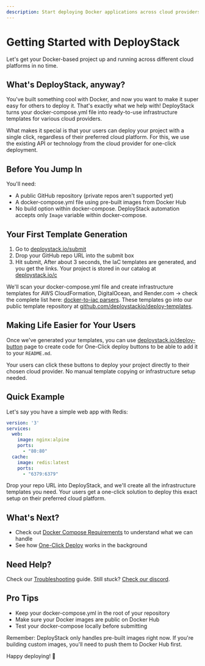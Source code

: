 ```yaml
---
description: Start deploying Docker applications across cloud providers with DeployStack. Step-by-step guide to generating infrastructure templates and enabling one-click deployments.
---
```


# Getting Started with DeployStack

Let's get your Docker-based project up and running across different cloud platforms in no time.

## What's DeployStack, anyway?

You've built something cool with Docker, and now you want to make it super easy for others to deploy it. That's exactly what we help with! DeployStack turns your docker-compose.yml file into ready-to-use infrastructure templates for various cloud providers.

What makes it special is that your users can deploy your project with a single click, regardless of their preferred cloud platform. For this, we use the existing API or technology from the cloud provider for one-click deployment.

## Before You Jump In

You'll need:

- A public GitHub repository (private repos aren't supported yet)
- A docker-compose.yml file using pre-built images from Docker Hub
- No build option within docker-compose. DeployStack automation accepts only `Image` variable within docker-compose.

## Your First Template Generation

1. Go to [deploystack.io/submit](https://deploystack.io/submit)
2. Drop your GitHub repo URL into the submit box
3. Hit submit, After about 3 seconds, the IaC templates are generated, and you get the links. Your project is stored in our catalog at [deploystack.io/c](https://deploystack.io/c)

We'll scan your docker-compose.yml file and create infrastructure templates for AWS CloudFormation, DigitalOcean, and Render.com -> check the complete list here: [docker-to-iac parsers](/modules/docker-to-iac/parser.md). These templates go into our public template repository at [github.com/deploystackio/deploy-templates](https://github.com/deploystackio/deploy-templates).

## Making Life Easier for Your Users

Once we've generated your templates, you can use [deploystack.io/deploy-button](https://deploystack.io/deploy-button) page to create code for One-Click deploy buttons to be able to add it to your `README.md`.

Your users can click these buttons to deploy your project directly to their chosen cloud provider. No manual template copying or infrastructure setup needed.

## Quick Example

Let's say you have a simple web app with Redis:

```yaml
version: '3'
services:
  web:
    image: nginx:alpine
    ports:
      - "80:80"
  cache:
    image: redis:latest
    ports:
      - "6379:6379"
```

Drop your repo URL into DeployStack, and we'll create all the infrastructure templates you need. Your users get a one-click solution to deploy this exact setup on their preferred cloud platform.

## What's Next?

- Check out [Docker Compose Requirements](./docker-compose-requirements.md) to understand what we can handle
- See how [One-Click Deploy](./one-click-deploy.md) works in the background

## Need Help?

Check our [Troubleshooting](./troubleshooting.md) guide. Still stuck? [Check our discord](https://discord.gg/UjFWwByB).

## Pro Tips

- Keep your docker-compose.yml in the root of your repository
- Make sure your Docker images are public on Docker Hub
- Test your docker-compose locally before submitting

Remember: DeployStack only handles pre-built images right now. If you're building custom images, you'll need to push them to Docker Hub first.

Happy deploying! 🚀
